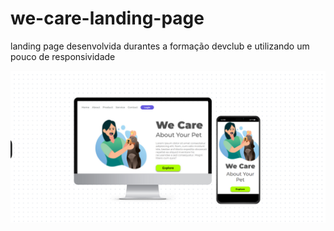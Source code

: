 # we-care-landing-page
landing page desenvolvida durantes a formação devclub e utilizando um pouco de responsividade

<img src="img/wecare.png" alt="imagem do projeto">
